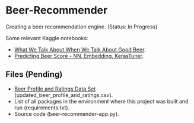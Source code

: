 # Beer-Recommender

Creating a beer recommendation engine. (Status: In Progress)

Some relevant Kaggle notebooks: 
- [What We Talk About When We Talk About Good Beer](https://www.kaggle.com/ruthgn/what-we-talk-about-when-we-talk-about-good-beer).
- [Predicting Beer Score - NN, Embedding, KerasTuner](https://www.kaggle.com/ruthgn/beer-score-prediction-nn-embedding-kerastuner).


Files (Pending)
-----
* [Beer Profile and Ratings Data Set](https://www.kaggle.com/ruthgn/beer-score-prediction-nn-embedding-kerastuner) (updated_beer_profile_and_ratings.csv).
* List of all packages in the environment where this project was built and run (requirements.txt).
* Source code (beer-recommender-app.py).
